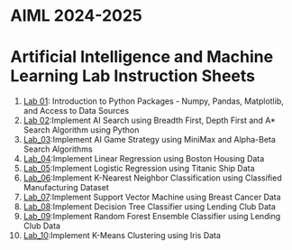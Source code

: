 # AIML 2024-2025
# Artificial Intelligence and Machine Learning Lab Instruction Sheets
1. [Lab 01](https://github.com/Shanumukareddy/AIML-2025/blob/main/lab1.ipynb): Introduction to Python Packages - Numpy, Pandas, Matplotlib, and Access to Data Sources
2. [Lab 02](https://github.com/Shanumukareddy/AIML-2025/blob/main/Lab%202.ipynb):Implement AI Search using Breadth First, Depth First and A* Search Algorithm using Python
3. [Lab_03](https://github.com/Shanumukareddy/AIML-2025/blob/main/Lab%203.ipynb):Implement AI Game Strategy using MiniMax and Alpha-Beta Search Algorithms
4. [Lab_04](https://github.com/Shanumukareddy/AIML-2025/blob/main/Lab%204.ipynb):Implement Linear Regression using Boston Housing Data
5. [Lab_05](https://github.com/Shanumukareddy/AIML-2025/blob/main/Lab%205.ipynb):Implement Logistic Regression using Titanic Ship Data
6. [Lab_06](https://github.com/Shanumukareddy/AIML-2025/blob/main/Lab%206.ipynb):Implement K-Nearest Neighbor Classification using Classified Manufacturing Dataset
7. [Lab_07](https://github.com/Shanumukareddy/AIML-2025/blob/main/Lab%207.ipynb):Implement Support Vector Machine using Breast Cancer Data
8. [Lab_08](https://github.com/Shanumukareddy/AIML-2025/blob/main/Lab%208.ipynb):Implement Decision Tree Classifier using Lending Club Data
9. [Lab_09](https://github.com/Shanumukareddy/AIML-2025/blob/main/Lab%209.ipynb):Implement Random Forest Ensemble Classifier using Lending Club Data
10. [Lab_10]():Implement K-Means Clustering using Iris Data
